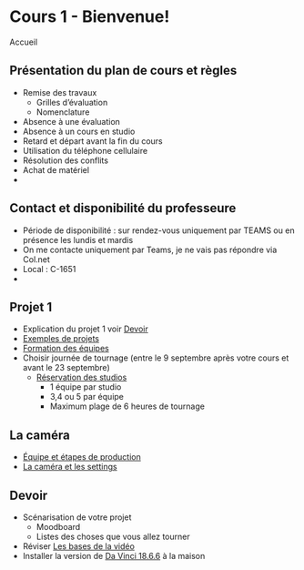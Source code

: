 # Cours 1 - Bienvenue!
Accueil 



## Présentation du plan de cours et règles
* Remise des travaux
  * Grilles d’évaluation
  * Nomenclature
* Absence à une évaluation
* Absence à un cours en studio
* Retard et départ avant la fin du cours
* Utilisation du téléphone cellulaire
* Résolution des conflits
* Achat de matériel
* 
## Contact et disponibilité du professeure
* Période de disponibilité : sur rendez-vous uniquement par TEAMS ou en présence les lundis et mardis
* On me contacte uniquement par Teams, je ne vais pas répondre via Col.net
* Local : C-1651
* 
## Projet 1 
* Explication du projet 1 voir [Devoir]()
* [Exemples de projets](https://cmontmorency365-my.sharepoint.com/:f:/g/personal/flpilote_cmontmorency_qc_ca/EgSYbGnEhoBFq6-kOrwWAE8BlZ1JRb3pfWl5kyvD20UV0Q?e=1CV4B3)
* [Formation des équipes](https://cmontmorency365-my.sharepoint.com/:w:/g/personal/flpilote_cmontmorency_qc_ca/EQgpWSSXSqFNu4jZFArMR_MBzw0ZKzsCVkVr0l1j7GLQVw?e=aPDlKr)
* Choisir journée de tournage (entre le 9 septembre après votre cours et avant le 23 septembre)
  * [Réservation des studios](https://teamup.com/ks5tb2ed4b9yetgo9v)
    * 1 équipe par studio
    * 3,4 ou 5 par équipe
    * Maximum plage de 6 heures de tournage

## La caméra
* [Équipe et étapes de production](https://cmontmorency365-my.sharepoint.com/:p:/g/personal/flpilote_cmontmorency_qc_ca/ESxtiN2BY0dJgKzdREJtL-gB4RzfpaeDNt8apqepW6vTXQ?e=hwqIaq)
* [La caméra et les settings](https://cmontmorency365-my.sharepoint.com/:p:/g/personal/flpilote_cmontmorency_qc_ca/ETcDqse5CwlGi2FD-pF9RTUB38DuY9r-ZPDg-AE0bWkw1Q?e=WwcC5d)

## Devoir
* Scénarisation de votre projet
  * Moodboard
  * Listes des choses que vous allez tourner
* Réviser [Les bases de la vidéo](https://cmontmorency365-my.sharepoint.com/:f:/g/personal/flpilote_cmontmorency_qc_ca/EsS5H-R9oIZGpS_T2LlU9sgB8p_AnoTlfrmvkf6aAoBrzA?e=cZqVH6)
* Installer la version de [Da Vinci 18.6.6](https://www.blackmagicdesign.com/support/) à la maison
